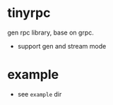 # tinyrpc
gen rpc library, base on grpc.

- support gen and stream mode

# example
- see `example` dir
